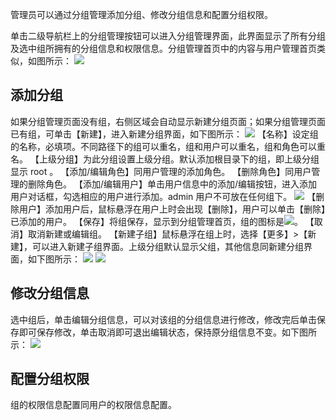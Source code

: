 管理员可以通过分组管理添加分组、修改分组信息和配置分组权限。

单击二级导航栏上的分组管理按钮可以进入分组管理界面，此界面显示了所有分组及选中组所拥有的分组信息和权限信息。分组管理首页中的内容与用户管理首页类似，如图所示：
![](https://main.qcloudimg.com/raw/fe2cd4a437f9b6156ae4807bf454cac8.png)

## 添加分组
如果分组管理页面没有组，右侧区域会自动显示新建分组页面；如果分组管理页面已有组，可单击【新建】，进入新建分组界面，如下图所示：
![](https://main.qcloudimg.com/raw/a18285858c66b1cc17259279e9a48b68.png)
【名称】设定组的名称，必填项。不同路径下的组可以重名，组和用户可以重名，组和角色可以重名。
【上级分组】为此分组设置上级分组。默认添加根目录下的组，即上级分组显示 root 。
【添加/编辑角色】同用户管理的添加角色。
【删除角色】同用户管理的删除角色。
【添加/编辑用户】单击用户信息中的添加/编辑按钮，进入添加用户对话框，勾选相应的用户进行添加。admin 用户不可放在任何组下。
![](https://main.qcloudimg.com/raw/751a2317aa34edab4b6f277935a8c43a.png)
【删除用户】添加用户后，鼠标悬浮在用户上时会出现【删除】，用户可以单击【删除】已添加的用户。
【保存】将组保存，显示到分组管理首页，组的图标是![](https://main.qcloudimg.com/raw/d9aa14c16393707460edb1bf04f22f36.jpg)。
【取消】取消新建或编辑组。
【新建子组】鼠标悬浮在组上时，选择【更多】>【新建】，可以进入新建子组界面。上级分组默认显示父组，其他信息同新建分组界面，如下图所示：
![](https://main.qcloudimg.com/raw/e91ec29d6ef60f0d0dafde011a1b1179.png)
![](https://main.qcloudimg.com/raw/688e66aaf9d0fcfe2ee7ac8ca5139ca9.png)

## 修改分组信息
选中组后，单击编辑分组信息，可以对该组的分组信息进行修改，修改完后单击保存即可保存修改，单击取消即可退出编辑状态，保持原分组信息不变。如下图所示：
![](https://main.qcloudimg.com/raw/385a19048a377dae2f773e5914539d6a.png)
## 配置分组权限
组的权限信息配置同用户的权限信息配置。

